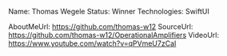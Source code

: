 Name: Thomas Wegele
Status: Winner
Technologies: SwiftUI

AboutMeUrl: https://github.com/thomas-w12
SourceUrl: https://github.com/thomas-w12/OperationalAmplifiers
VideoUrl: https://www.youtube.com/watch?v=qPVmeU7zCaI

<!---
EXAMPLE
Name: John Appleseed
Status: Submitted <or> Winner <or> Distinguished <or> Rejected
Technologies: SwiftUI, RealityKit, CoreGraphic

AboutMeUrl: https://linkedin.com/in/johnappleseed
SourceUrl: https://github.com/johnappleseed/wwdc2025
VideoUrl: https://youtu.be/ABCDE123456
-->
